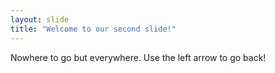 ```yaml
---
layout: slide
title: "Welcome to our second slide!"
---
```

Nowhere to go but everywhere.
Use the left arrow to go back!
